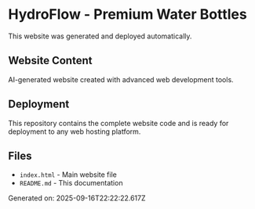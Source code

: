 # HydroFlow - Premium Water Bottles

This website was generated and deployed automatically.

## Website Content
AI-generated website created with advanced web development tools.

## Deployment
This repository contains the complete website code and is ready for deployment to any web hosting platform.

## Files
- `index.html` - Main website file
- `README.md` - This documentation

Generated on: 2025-09-16T22:22:22.617Z

